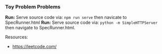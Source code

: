 ### Toy Problem Problems


**Run:** Serve source code via: `npm run serve` then navicate to SpecRunner.html
**Run:** Serve source code via: `python -m SimpleHTTPServer` then navigate to SpecRunner.html.

Resources:
- https://leetcode.com/
